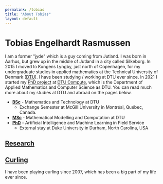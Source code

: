```yaml
---
permalink: /tobias
title: "About Tobias"
layout: default
---
```


# Tobias Engelhardt Rasmussen

I am a former "jyde" which is a guy coming from Jutland. I was born in Aarhus, but grew up in the middle of Jutland in a city called Silkeborg. In 2015 I moved to Kongens Lyngby, just north of Copenhagen, for my undergraduate studies in applied mathematics at the Technical University of Denmark ([DTU](https://www.dtu.dk)). I have been studying / working at DTU ever since. In 2021 I started my [PhD project](https://www.compute.dtu.dk/english/phd/current-phd/phd-stat/tobias-engelhardt-rasmussen) at [DTU Compute](https://www.compute.dtu.dk), which is the Department of Applied Mathematics and Computer Science as DTU. You can read much more about my studies at DTU and abroad on the pages below.

- **[BSc]** - Mathematics and Technology at DTU
  - Exchange Semester at McGill University in Montréal, Québec, Canada.
- **[MSc]** - Mathematical Modelling and Computation at DTU
- **[PhD]** - Artificial Intelligence and Machine Learning in Field Service
  - External stay at Duke University in Durham, North Carolina, USA

## [Research]

## [Curling]

I have been playing curling since 2007, which has been a big part of my life ever since.

[Research]: tobias/research
[Curling]: tobias/curling
[BSc]: tobias/bachelors
[MSc]: tobias/masters
[PhD]: tobias/phd
